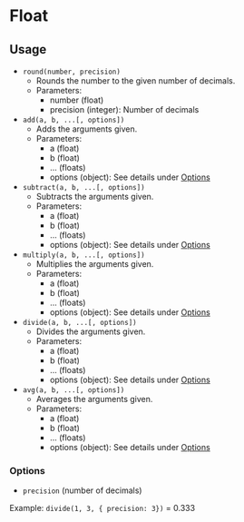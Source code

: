 # Float

## Usage
* `round(number, precision)`
   * Rounds the number to the given number of decimals.
   * Parameters:
      * number (float)
      * precision (integer): Number of decimals
* `add(a, b, ...[, options])`
   * Adds the arguments given.
   * Parameters:
      * a (float)
      * b (float)
      * ... (floats)
      * options (object): See details under [Options](#options)
* `subtract(a, b, ...[, options])`
   * Subtracts the arguments given.
   * Parameters:
      * a (float)
      * b (float)
      * ... (floats)
      * options (object): See details under [Options](#options)
* `multiply(a, b, ...[, options])`
   * Multiplies the arguments given.
   * Parameters:
      * a (float)
      * b (float)
      * ... (floats)
      * options (object): See details under [Options](#options)
* `divide(a, b, ...[, options])`
   * Divides the arguments given.
   * Parameters:
      * a (float)
      * b (float)
      * ... (floats)
      * options (object): See details under [Options](#options)
* `avg(a, b, ...[, options])`
   * Averages the arguments given.
   * Parameters:
      * a (float)
      * b (float)
      * ... (floats)
      * options (object): See details under [Options](#options)

### Options
* `precision` (number of decimals)

Example: `divide(1, 3, { precision: 3})` = 0.333

